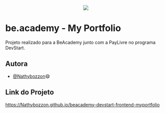 <p align="center">
<img src="https://www.beacademy.com.br/wp-content/uploads/2019/11/Logo-Topo.png">
</p>

# be.academy - My Portfolio

Projeto realizado para a BeAcademy junto com a PayLivre no programa DevStart.



## Autora

- [@Nathybozzon](https://github.com/Nathybozzon)😄



## Link do Projeto

https://Nathybozzon.github.io/beacademy-devstart-frontend-myportfolio
